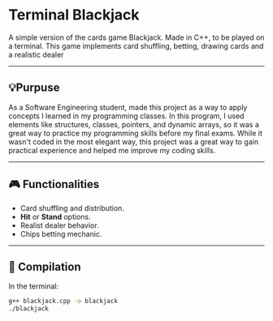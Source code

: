 ﻿# Terminal Blackjack

A simple version of the cards game Blackjack. Made in C++, to be played on a terminal.
This game implements card shuffling, betting, drawing cards and a realistic dealer

---

## 💡Purpuse
As a Software Engineering student,  made this project as a way to apply concepts I learned in my programming classes. In this program, I used elements like structures, classes, pointers, and dynamic arrays, so it was a great way to practice my programming skills before my final exams. While it wasn't coded in the most elegant way, this project was a great way to gain practical experience and helped me improve my coding skills.

---

## 🎮 Functionalities
- Card shuffling and distribution.  
- **Hit** or **Stand** options.  
- Realist dealer behavior.  
- Chips betting mechanic.  
---

## 🚀 Compilation

In the terminal:

```bash
g++ blackjack.cpp -o blackjack
./blackjack

